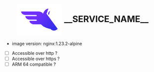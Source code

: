 <h1 align="center">
  <picture>
    <img align="center" alt="Pegaz" src="./logo.svg" height="100">
  </picture>
  __SERVICE_NAME__
</h1>

- image version: nginx:1.23.2-alpine
- [ ] Accessible over http ?
- [ ] Accessible over https ?
- [ ] ARM 64 compatible ?
